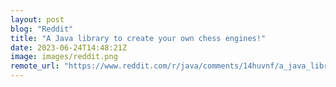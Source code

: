 ```yaml
---
layout: post
blog: "Reddit"
title: "A Java library to create your own chess engines!"
date: 2023-06-24T14:48:21Z
image: images/reddit.png
remote_url: "https://www.reddit.com/r/java/comments/14huvnf/a_java_library_to_create_your_own_chess_engines/"
---
```

